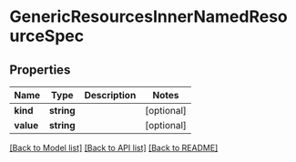 # GenericResourcesInnerNamedResourceSpec

## Properties
Name | Type | Description | Notes
------------ | ------------- | ------------- | -------------
**kind** | **string** |  | [optional] 
**value** | **string** |  | [optional] 

[[Back to Model list]](../README.md#documentation-for-models) [[Back to API list]](../README.md#documentation-for-api-endpoints) [[Back to README]](../README.md)


